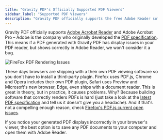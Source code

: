 ```yaml
---
title: "Gravity PDF's Officially Supported PDF Viewers"
sidebar_label: "Supported PDF Viewers"
description: "Gravity PDF officially supports the free Adobe Reader software. After all, Adobe is the company who originally developed the PDF specification."
---
```


Gravity PDF officially supports [Adobe Acrobat Reader](https://get.adobe.com/reader/) and Adobe Acrobat Pro – Adobe is the company who originally developed the [PDF specification](http://www.adobe.com/devnet/pdf/pdf_reference.html). This means if a PDF generated with Gravity PDF has display issues in your PDF reader, but shows correctly in Adobe Reader, we won't consider it a bug. 

![FireFox PDF Rendering Issues](https://resources.gravitypdf.com/uploads/2015/10/Firefox-PDF-viewer-warning.png) 

These days browsers are shipping with a their own PDF viewing software so you don't have to install a third-party plugin. Firefox uses PDF.js, Chrome and Opera includes their own PDF plugin, Safari uses Preview and Microsoft's new browser, Edge, even ships with a document reader. This is great in theory, but in practice, it causes problems. Why? Because building software that correctly renders PDFs is hard (just take a look at the [latest PDF specification](http://wwwimages.adobe.com/content/dam/Adobe/en/devnet/pdf/pdfs/adobe_supplement_iso32000.pdf) and tell us it doesn't give you a headache). And if that's not a compelling enough reason, check [Firefox's PDF.js current open issues](https://github.com/mozilla/pdf.js/issues). 

If you notice your generated PDF displays incorrectly in your browser's viewer, the best option is to save any PDF documents to your computer and open them with Adobe Reader.